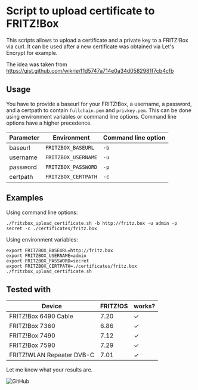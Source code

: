 # Script to upload certificate to FRITZ!Box

This scripts allows to upload a certificate and a private key to a FRITZ!Box via curl. It can be used after a new certificate was obtained via Let's Encrypt for example.

The idea was taken from https://gist.github.com/wikrie/f1d5747a714e0a34d0582981f7cb4cfb

## Usage

You have to provide a baseurl for your FRITZ!Box, a username, a password, and a certpath to contain `fullchain.pem` and `privkey.pem`. This can be done using environment variables or command line options. Command line options have a higher precedence.

| Parameter | Environment         | Command line option |
| --------- | ------------------- | ------------------- |
| baseurl   | `FRITZBOX_BASEURL`  | `-b`                |
| username  | `FRITZBOX_USERNAME` | `-u`                |
| password  | `FRITZBOX_PASSWORD` | `-p`                |
| certpath  | `FRITZBOX_CERTPATH` | `-c`                |

## Examples

Using command line options:

```shell
./fritzbox_upload_certificate.sh -b http://fritz.box -u admin -p secret -c ./certificates/fritz.box
```

Using environment variables:

```shell
export FRITZBOX_BASEURL=http://fritz.box
export FRITZBOX_USERNAME=admin
export FRITZBOX_PASSWORD=secret
export FRITZBOX_CERTPATH=./certificates/fritz.box
./fritzbox_upload_certificate.sh
```

## Tested with

| Device                    | FRITZ!OS | works? |
| ------------------------- | -------- | ------ |
| FRITZ!Box 6490 Cable      | 7.20     | ✓      |
| FRITZ!Box 7360            | 6.86     | ✓      |
| FRITZ!Box 7490            | 7.12     | ✓      |
| FRITZ!Box 7590            | 7.29     | ✓      |
| FRITZ!WLAN Repeater DVB-C | 7.01     | ✓      |

Let me know what your results are.

![GitHub](https://img.shields.io/github/license/franzs/fritzbox_upload_certificate)
